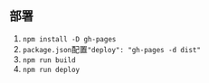 ## 部署 ##

1. `npm install -D gh-pages`
2. `package.json`配置`"deploy": "gh-pages -d dist"`
3. `npm run build`
4. `npm run deploy`

